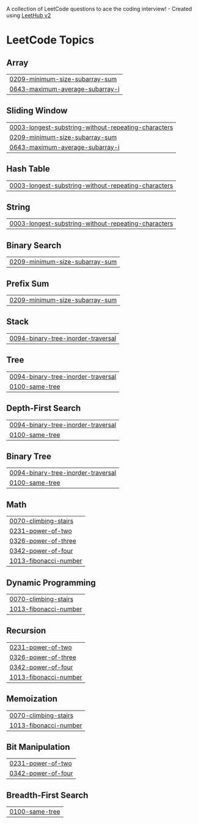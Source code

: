 A collection of LeetCode questions to ace the coding interview! - Created using [LeetHub v2](https://github.com/arunbhardwaj/LeetHub-2.0)
<!---LeetCode Topics Start-->
# LeetCode Topics
## Array
|  |
| ------- |
| [0209-minimum-size-subarray-sum](https://github.com/ShreyanshuDas/leetcode/tree/master/0209-minimum-size-subarray-sum) |
| [0643-maximum-average-subarray-i](https://github.com/ShreyanshuDas/leetcode/tree/master/0643-maximum-average-subarray-i) |
## Sliding Window
|  |
| ------- |
| [0003-longest-substring-without-repeating-characters](https://github.com/ShreyanshuDas/leetcode/tree/master/0003-longest-substring-without-repeating-characters) |
| [0209-minimum-size-subarray-sum](https://github.com/ShreyanshuDas/leetcode/tree/master/0209-minimum-size-subarray-sum) |
| [0643-maximum-average-subarray-i](https://github.com/ShreyanshuDas/leetcode/tree/master/0643-maximum-average-subarray-i) |
## Hash Table
|  |
| ------- |
| [0003-longest-substring-without-repeating-characters](https://github.com/ShreyanshuDas/leetcode/tree/master/0003-longest-substring-without-repeating-characters) |
## String
|  |
| ------- |
| [0003-longest-substring-without-repeating-characters](https://github.com/ShreyanshuDas/leetcode/tree/master/0003-longest-substring-without-repeating-characters) |
## Binary Search
|  |
| ------- |
| [0209-minimum-size-subarray-sum](https://github.com/ShreyanshuDas/leetcode/tree/master/0209-minimum-size-subarray-sum) |
## Prefix Sum
|  |
| ------- |
| [0209-minimum-size-subarray-sum](https://github.com/ShreyanshuDas/leetcode/tree/master/0209-minimum-size-subarray-sum) |
## Stack
|  |
| ------- |
| [0094-binary-tree-inorder-traversal](https://github.com/ShreyanshuDas/leetcode/tree/master/0094-binary-tree-inorder-traversal) |
## Tree
|  |
| ------- |
| [0094-binary-tree-inorder-traversal](https://github.com/ShreyanshuDas/leetcode/tree/master/0094-binary-tree-inorder-traversal) |
| [0100-same-tree](https://github.com/ShreyanshuDas/leetcode/tree/master/0100-same-tree) |
## Depth-First Search
|  |
| ------- |
| [0094-binary-tree-inorder-traversal](https://github.com/ShreyanshuDas/leetcode/tree/master/0094-binary-tree-inorder-traversal) |
| [0100-same-tree](https://github.com/ShreyanshuDas/leetcode/tree/master/0100-same-tree) |
## Binary Tree
|  |
| ------- |
| [0094-binary-tree-inorder-traversal](https://github.com/ShreyanshuDas/leetcode/tree/master/0094-binary-tree-inorder-traversal) |
| [0100-same-tree](https://github.com/ShreyanshuDas/leetcode/tree/master/0100-same-tree) |
## Math
|  |
| ------- |
| [0070-climbing-stairs](https://github.com/ShreyanshuDas/leetcode/tree/master/0070-climbing-stairs) |
| [0231-power-of-two](https://github.com/ShreyanshuDas/leetcode/tree/master/0231-power-of-two) |
| [0326-power-of-three](https://github.com/ShreyanshuDas/leetcode/tree/master/0326-power-of-three) |
| [0342-power-of-four](https://github.com/ShreyanshuDas/leetcode/tree/master/0342-power-of-four) |
| [1013-fibonacci-number](https://github.com/ShreyanshuDas/leetcode/tree/master/1013-fibonacci-number) |
## Dynamic Programming
|  |
| ------- |
| [0070-climbing-stairs](https://github.com/ShreyanshuDas/leetcode/tree/master/0070-climbing-stairs) |
| [1013-fibonacci-number](https://github.com/ShreyanshuDas/leetcode/tree/master/1013-fibonacci-number) |
## Recursion
|  |
| ------- |
| [0231-power-of-two](https://github.com/ShreyanshuDas/leetcode/tree/master/0231-power-of-two) |
| [0326-power-of-three](https://github.com/ShreyanshuDas/leetcode/tree/master/0326-power-of-three) |
| [0342-power-of-four](https://github.com/ShreyanshuDas/leetcode/tree/master/0342-power-of-four) |
| [1013-fibonacci-number](https://github.com/ShreyanshuDas/leetcode/tree/master/1013-fibonacci-number) |
## Memoization
|  |
| ------- |
| [0070-climbing-stairs](https://github.com/ShreyanshuDas/leetcode/tree/master/0070-climbing-stairs) |
| [1013-fibonacci-number](https://github.com/ShreyanshuDas/leetcode/tree/master/1013-fibonacci-number) |
## Bit Manipulation
|  |
| ------- |
| [0231-power-of-two](https://github.com/ShreyanshuDas/leetcode/tree/master/0231-power-of-two) |
| [0342-power-of-four](https://github.com/ShreyanshuDas/leetcode/tree/master/0342-power-of-four) |
## Breadth-First Search
|  |
| ------- |
| [0100-same-tree](https://github.com/ShreyanshuDas/leetcode/tree/master/0100-same-tree) |
<!---LeetCode Topics End-->